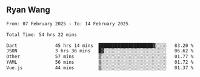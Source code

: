 ## Ryan Wang

<!--START_SECTION:waka-->

```txt
From: 07 February 2025 - To: 14 February 2025

Total Time: 54 hrs 22 mins

Dart              45 hrs 14 mins  ████████████████████▓░░░░   83.20 %
JSON              3 hrs 36 mins   █▓░░░░░░░░░░░░░░░░░░░░░░░   06.62 %
Other             57 mins         ▒░░░░░░░░░░░░░░░░░░░░░░░░   01.77 %
YAML              56 mins         ▒░░░░░░░░░░░░░░░░░░░░░░░░   01.72 %
Vue.js            44 mins         ▒░░░░░░░░░░░░░░░░░░░░░░░░   01.37 %
```

<!--END_SECTION:waka-->
